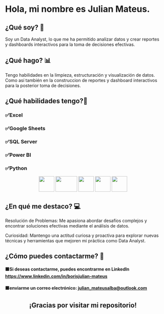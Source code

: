 # Hola, mi nombre es Julian Mateus.

## ¿Qué soy? 👋
Soy un Data Analyst, lo que me ha permitido analizar datos y crear reportes y dashboards interactivos para la toma de decisiones efectivas.


## ¿Qué hago? 📊

Tengo habilidades en la limpieza, estructuración y visualización de datos. Como así también en la construccion de reportes y dashboard interactivos para la posterior toma de decisiones.

## ¿Qué habilidades tengo?🏹

### ✅Excel
### ✅Google Sheets
### ✅SQL Server
### ✅Power BI 
### ✅Python

<p align="center">
<img src="https://github.com/Julian-Mateus/AventureWorksBicyclesStore/assets/158619680/396ba14d-15b9-4844-ac82-cc9137dabe16" width="50" height="50" />  
<img src="https://github.com/Julian-Mateus/Julian-Mateus/assets/158619680/a7734d85-a43a-47ba-af9a-e915178bbe43" width="70" height="50" />
<img src="https://github.com/Julian-Mateus/AventureWorksBicyclesStore/assets/158619680/84162c13-cf6e-46ec-84d7-c094276776ed" width="50" height="50" />
<img src="https://github.com/Julian-Mateus/LaboratoriosBiogenesys/assets/158619680/69922e76-015b-4d0c-900d-afdebd3f4354" width="50" height="50" />
<img src="https://github.com/Julian-Mateus/LaboratoriosBiogenesys/assets/158619680/c3d168ba-e4b0-442b-884e-c7bc4028a054" width="50" height="50" />
</p>



## ¿En qué me destaco? 💻
Resolución de Problemas: Me apasiona abordar desafíos complejos y encontrar soluciones efectivas mediante el análisis de datos.

Curiosidad: Mantengo una actitud curiosa y proactiva para explorar nuevas técnicas y herramientas que mejoren mi práctica como Data Analyst.

## ¿Cómo puedes contactarme? 📩
#### 🟧Si deseas contactarme, puedes encontrarme en Linkedln https://www.linkedin.com/in/borisjulian-mateus 
#### 🟧enviarme un correo electrónico: julian_mateusalba@outlook.com



<h2 align="center">
¡Gracias por visitar mi repositorio!
</h2>
